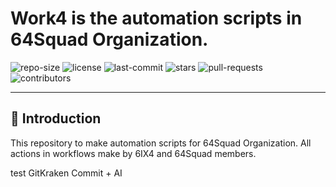 # Work4 is the automation scripts in 64Squad Organization.

![repo-size](https://img.shields.io/github/repo-size/64Squad/Work4?style=flat-square)
![license](https://img.shields.io/github/license/64Squad/Work4?style=flat-square)
![last-commit](https://img.shields.io/github/last-commit/64Squad/Work4?style=flat-square)
![stars](https://img.shields.io/github/stars/64Squad/Work4?style=flat-square)
![pull-requests](https://img.shields.io/github/issues-pr/64Squad/Work4?style=flat-square)
![contributors](https://img.shields.io/github/contributors/64Squad/Work4?style=flat-square)

---

## 📌 Introduction

This repository to make automation scripts for 64Squad Organization. All actions in workflows make by 6IX4 and 64Squad members.

test GitKraken Commit + AI
